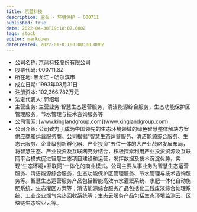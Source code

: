 ```yaml
---
title: 京蓝科技
description: 主板 - 环境保护 - 000711
published: true
date: 2022-04-30T19:18:07.000Z
tags: stock
editor: markdown
dateCreated: 2022-01-01T00:00:00.000Z
---
```


- 公司名称: 京蓝科技股份有限公司
- 股票代码: 000711.SZ
- 所在地: 黑龙江 - 哈尔滨市
- 成立日期: 1993年03月31日
- 注册资本: 102,366.782万元
- 法定代表人: 郭绍增
- 主营业务: 主营业务:智慧生态运营服务，清洁能源综合服务，生态功能保护区管理服务，节水管理与技术咨询服务等
- 公司官网: [www.kinglandgroup.com](www.kinglandgroup.com)
- 公司介绍: 公司致力于成为中国领先的生态环境领域的绿色智慧整体解决方案供应商和运营服务商。公司根据“智慧生态运营服务、清洁能源综合服务、生态云服务、企业级创新孵化器、产业投资”五位一体的大产业战略发展布局，将智慧生态、产业投资及互联网充分结合，积极探索利用产业投资资源及互联网平台模式促进智慧生态项目建设和运营，发挥数据及技术沉淀优势，实现“生态环境+互联网”一体化的商业模式。公司主要从事业务为智慧生态运营服务、清洁能源综合服务，生态功能保护区管理服务、节水管理与技术咨询服务等。智慧生态运营服务产品包括智能高效节水灌溉系统、水肥一体化自动施肥系统、生态灌区方案等；清洁能源综合服务产品包括化工残废液综合处理系统、工业企业烟气余热回收系统等；生态云服务产品包括生态环境监测云、区块链生态农业云等。


